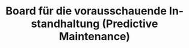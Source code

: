 ---
layout: article
title: Board für die vorausschauende Instandhaltung (Predictive Maintenance)
description: 
  - Dieses Template kann in der Instandhaltung eingesetzt werden. Es zeigt auf der linken Seite die Zeiten die eine Maschine ohne Fehler läuft und in welchen Zeitraum ein Fehler erwartet wird. Darunter befinden sich die aktuellen Sensordaten aus der jeweiligen Linie wie Temperatur oder Vibrationen. Auf der rechten Seite gibt es noch eine aktuelle Liste der heutigen Audits bzw. eine Liste mit zukünftigen Aufträgen.
lang: de
weight: 2000
isDraft: true
ref: Predictive-Maintenance-Board
category:
  - Empfohlen
  - Instandhaltung
  - Produktion
image: Instandhaltung-Predictive-Maintenance.png
image_thumbnail: Instandhaltung-Predictive-Maintenance_thumbnail.png
download: Instandhaltung-Predictive-Maintenance.pbmx
overview_description:
overview_benefits:
overview_data_sources:
---
